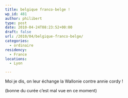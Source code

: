 ```yaml
---
title: belgique franco-belge !
wp_id: 481
author: philibert
type: post
date: 2010-04-24T08:23:52+00:00
draft: false
url: /2010/04/belgique-franco-belge/
categories:
  - ordinaire
residency:
  - France
locations:
  - Lyon

---
```

Moi je dis, on leur échange la Wallonie contre annie cordy !

(bonne du curée c&rsquo;est mal vue en ce moment)